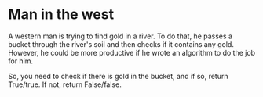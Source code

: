 <h1>Man in the west</h1>

<p>A western man is trying to find gold in a river. To do that, he passes a bucket through the river's soil and then checks if it contains any gold. However, he could be more productive if he wrote an algorithm to do the job for him.
   
   So, you need to check if there is gold in the bucket, and if so, return True/true. If not, return False/false.
</p>

